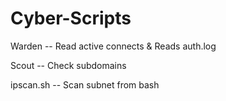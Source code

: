 # Cyber-Scripts

Warden -- Read active connects & Reads auth.log

Scout -- Check subdomains 

ipscan.sh -- Scan subnet from bash

